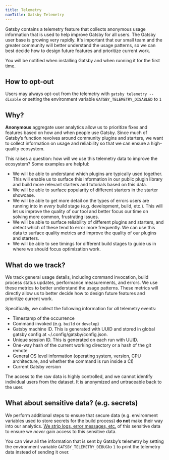 ```yaml
---
title: Telemetry
navTitle: Gatsby Telemetry
---
```


Gatsby contains a telemetry feature that collects anonymous usage information that is used to help improve Gatsby for all users.
The Gatsby user base is growing very rapidly. It's important that our small team and the greater community will better understand the usage patterns, so we can best decide how to design future features and prioritize current work.

You will be notified when installing Gatsby and when running it for the first time.

## How to opt-out

Users may always opt-out from the telemetry with `gatsby telemetry --disable` or setting the environment variable `GATSBY_TELEMETRY_DISABLED` to `1`

## Why?

**Anonymous** aggregate user analytics allow us to prioritize fixes and features based on how and when people use Gatsby.
Since much of Gatsby’s function revolves around community plugins and starters, we want to collect information on usage
and reliability so that we can ensure a high-quality ecosystem.

This raises a question: how will we use this telemetry data to improve the ecosystem? Some examples are helpful:

- We will be able to understand which plugins are typically used together. This will enable us to surface this information in our public plugin library and build more relevant starters and tutorials based on this data.
- We will be able to surface popularity of different starters in the starter showcase.
- We will be able to get more detail on the types of errors users are running into in _every_ build stage (e.g. development, build, etc.). This will let us improve the quality of our tool and better focus our time on solving more common, frustrating issues.
- We will be able to surface reliability of different plugins and starters, and detect which of these tend to error more frequently. We can use this data to surface quality metrics and improve the quality of our plugins and starters.
- We will be able to see timings for different build stages to guide us in where we should focus optimization work.

## What do we track?

We track general usage details, including command invocation, build process status updates, performance measurements, and errors.
We use these metrics to better understand the usage patterns. These metrics will directly allow us to better decide how to design future features and prioritize current work.

Specifically, we collect the following information for _all_ telemetry events:

- Timestamp of the occurrence
- Command invoked (e.g. `build` or `develop`)
- Gatsby machine ID. This is generated with UUID and stored in global gatsby config at ~/.config/gatsby/config.json.
- Unique session ID. This is generated on each run with UUID.
- One-way hash of the current working directory or a hash of the git remote
- General OS level information (operating system, version, CPU architecture, and whether the command is run inside a CI)
- Current Gatsby version

The access to the raw data is highly controlled, and we cannot identify individual users from the dataset. It is anonymized and untraceable back to the user.

## What about sensitive data? (e.g. secrets)

We perform additional steps to ensure that secure data (e.g. environment variables used to store secrets for the build process) **do not** make their way into our analytics. [We strip logs, error messages, etc.](https://github.com/gatsbyjs/gatsby/blob/master/packages/gatsby-telemetry/src/error-helpers.js) of this sensitive data to ensure we _never_ gain access to this sensitive data.

You can view all the information that is sent by Gatsby’s telemetry by setting the environment variable `GATSBY_TELEMETRY_DEBUG`to `1` to print the telemetry data instead of sending it over.
